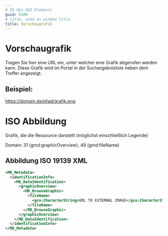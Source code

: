 ```yaml
---
# ID des GUI Elements
guid: 5100
# title, used as window title
title: Vorschaugrafik
---
```


# Vorschaugrafik

Tragen Sie hier eine URL ein, unter welcher eine Grafik abgerufen werden kann. Diese Grafik wird im Portal in der Suchergebnisliste neben dem Treffer angezeigt.

## Beispiel:

https://domain.de/pfad/grafik.png

# ISO Abbildung

Grafik, die die Ressource darstellt (möglichst einschließlich Legende)

Domain: 31 (gmd:graphicOverview), 49 (gmd:fileName)


## Abbildung ISO 19139 XML

```XML
<MD_Metadata>
  <identificationInfo>
    <MD_DataIdentification>
      <graphicOverview>
        <MD_BrowseGraphic>
          <fileName>
            <gco:CharacterString>URL TO EXTERNAL IMAGE</gco:CharacterString>
          </fileName>
        </MD_BrowseGraphic>
      </graphicOverview>
    </MD_DataIdentification>
  </identificationInfo>
</MD_Metadata>
```

